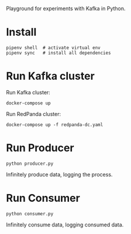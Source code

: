 Playground for experiments with Kafka in Python.

# Install

```shell
pipenv shell  # activate virtual env
pipenv sync   # install all dependencies
```

# Run Kafka cluster

Run Kafka cluster:
```shell
docker-compose up
```

Run RedPanda cluster:
```shell
docker-compose up -f redpanda-dc.yaml
```

# Run Producer
```shell
python producer.py
```
Infinitely produce data, logging the process. 

# Run Consumer
```shell
python consumer.py
```
Infinitely consume data, logging consumed data. 